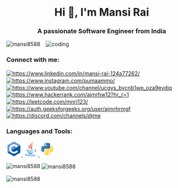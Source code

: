 <h1 align="center">Hi 👋, I'm Mansi Rai</h1>
<h3 align="center">A passionate Software Engineer from India</h3>
<img align="right" alt="coding" width="400" src="https://mir-s3-cdn-cf.behance.net/project_modules/disp/601014116770475.6068beff4640a.gif">

<p align="left"> <img src="https://komarev.com/ghpvc/?username=mansi8588&label=Profile%20views&color=0e75b6&style=flat" alt="mansi8588" /> </p>

<h3 align="left">Connect with me:</h3>
<p align="left">
<a href="https://linkedin.com/in/https://www.linkedin.com/in/mansi-rai-124a77262/" target="blank"><img align="center" src="https://raw.githubusercontent.com/rahuldkjain/github-profile-readme-generator/master/src/images/icons/Social/linked-in-alt.svg" alt="https://www.linkedin.com/in/mansi-rai-124a77262/" height="30" width="40" /></a>
<a href="https://instagram.com/https://www.instagram.com/pumaammo/" target="blank"><img align="center" src="https://raw.githubusercontent.com/rahuldkjain/github-profile-readme-generator/master/src/images/icons/Social/instagram.svg" alt="https://www.instagram.com/pumaammo/" height="30" width="40" /></a>
<a href="https://www.youtube.com/c/https://www.youtube.com/channel/ucgys_bvcnb1wp_oza9evdjq" target="blank"><img align="center" src="https://raw.githubusercontent.com/rahuldkjain/github-profile-readme-generator/master/src/images/icons/Social/youtube.svg" alt="https://www.youtube.com/channel/ucgys_bvcnb1wp_oza9evdjq" height="30" width="40" /></a>
<a href="https://www.hackerrank.com/https://www.hackerrank.com/ajmrhw12?hr_r=1" target="blank"><img align="center" src="https://raw.githubusercontent.com/rahuldkjain/github-profile-readme-generator/master/src/images/icons/Social/hackerrank.svg" alt="https://www.hackerrank.com/ajmrhw12?hr_r=1" height="30" width="40" /></a>
<a href="https://www.leetcode.com/https://leetcode.com/mnri123/" target="blank"><img align="center" src="https://raw.githubusercontent.com/rahuldkjain/github-profile-readme-generator/master/src/images/icons/Social/leet-code.svg" alt="https://leetcode.com/mnri123/" height="30" width="40" /></a>
<a href="https://auth.geeksforgeeks.org/user/https://auth.geeksforgeeks.org/user/ajmrhrmgf" target="blank"><img align="center" src="https://raw.githubusercontent.com/rahuldkjain/github-profile-readme-generator/master/src/images/icons/Social/geeks-for-geeks.svg" alt="https://auth.geeksforgeeks.org/user/ajmrhrmgf" height="30" width="40" /></a>
<a href="https://discord.gg/https://discord.com/channels/@me" target="blank"><img align="center" src="https://raw.githubusercontent.com/rahuldkjain/github-profile-readme-generator/master/src/images/icons/Social/discord.svg" alt="https://discord.com/channels/@me" height="30" width="40" /></a>
</p>

<h3 align="left">Languages and Tools:</h3>
<p align="left"> <a href="https://www.cprogramming.com/" target="_blank" rel="noreferrer"> <img src="https://raw.githubusercontent.com/devicons/devicon/master/icons/c/c-original.svg" alt="c" width="40" height="40"/> </a> <a href="https://www.java.com" target="_blank" rel="noreferrer"> <img src="https://raw.githubusercontent.com/devicons/devicon/master/icons/java/java-original.svg" alt="java" width="40" height="40"/> </a> <a href="https://www.python.org" target="_blank" rel="noreferrer"> <img src="https://raw.githubusercontent.com/devicons/devicon/master/icons/python/python-original.svg" alt="python" width="40" height="40"/> </a> </p>

<p><img align="left" src="https://github-readme-stats.vercel.app/api/top-langs?username=mansi8588&show_icons=true&locale=en&layout=compact" alt="mansi8588" /></p>

<p>&nbsp;<img align="center" src="https://github-readme-stats.vercel.app/api?username=mansi8588&show_icons=true&locale=en" alt="mansi8588" /></p>

<p><img align="center" src="https://github-readme-streak-stats.herokuapp.com/?user=mansi8588&" alt="mansi8588" /></p>

